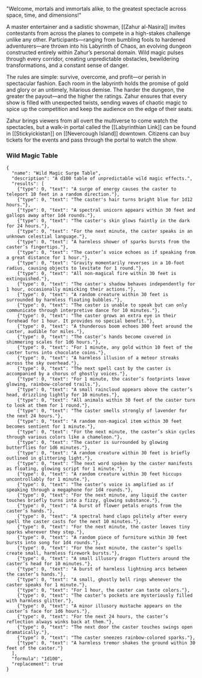 "Welcome, mortals and immortals alike, to the greatest spectacle across space, time, and dimensions!"

A master entertainer and a sadistic showman, [[Zahur al-Nasira]] invites contestants from across the planes to compete in a high-stakes challenge unlike any other. Participants—ranging from bumbling fools to hardened adventurers—are thrown into his Labyrinth of Chaos, an evolving dungeon constructed entirely within Zahur’s personal domain. Wild magic pulses through every corridor, creating unpredictable obstacles, bewildering transformations, and a constant sense of danger.

The rules are simple: survive, overcome, and profit—or perish in spectacular fashion. Each room in the labyrinth holds the promise of gold and glory or an untimely, hilarious demise. The harder the dungeon, the greater the payout—and the higher the ratings. Zahur ensures that every show is filled with unexpected twists, sending waves of chaotic magic to spice up the competition and keep the audience on the edge of their seats.

Zahur brings viewers from all overt the multiverse to come watch the spectacles, but a walk-in portal called the [[Labyrinthian Link]] can be found in [[Stickyickistan]] on [[Nevercough Island]] downtown. Citizens can buy tickets for the events and pass through the portal to watch the show.

### Wild Magic Table

```
{
  "name": "Wild Magic Surge Table",
  "description": "A d100 table of unpredictable wild magic effects.",
  "results": [
    {"type": 0, "text": "A surge of energy causes the caster to teleport 10 feet in a random direction."},
    {"type": 0, "text": "The caster's hair turns bright blue for 1d12 hours."},
    {"type": 0, "text": "A spectral unicorn appears within 30 feet and gallops away after 1d4 rounds."},
    {"type": 0, "text": "The caster's skin glows faintly in the dark for 24 hours."},
    {"type": 0, "text": "For the next minute, the caster speaks in an unknown celestial language."},
    {"type": 0, "text": "A harmless shower of sparks bursts from the caster’s fingertips."},
    {"type": 0, "text": "The caster’s voice echoes as if speaking from a great distance for 1 hour."},
    {"type": 0, "text": "Gravity momentarily reverses in a 10-foot radius, causing objects to levitate for 1 round."},
    {"type": 0, "text": "All non-magical fire within 30 feet is extinguished."},
    {"type": 0, "text": "The caster's shadow behaves independently for 1 hour, occasionally mimicking their actions."},
    {"type": 0, "text": "A random creature within 30 feet is surrounded by harmless floating bubbles."},
    {"type": 0, "text": "The caster is unable to speak but can only communicate through interpretive dance for 10 minutes."},
    {"type": 0, "text": "The caster grows an extra eye in their forehead for 1 hour. It provides no special benefit."},
    {"type": 0, "text": "A thunderous boom echoes 300 feet around the caster, audible for miles."},
    {"type": 0, "text": "The caster’s hands become covered in shimmering scales for 1d6 hours."},
    {"type": 0, "text": "For 1 minute, any gold within 10 feet of the caster turns into chocolate coins."},
    {"type": 0, "text": "A harmless illusion of a meteor streaks across the sky overhead."},
    {"type": 0, "text": "The next spell cast by the caster is accompanied by a chorus of ghostly voices."},
    {"type": 0, "text": "For 1 minute, the caster’s footprints leave glowing, rainbow-colored trails."},
    {"type": 0, "text": "A small raincloud appears above the caster’s head, drizzling lightly for 10 minutes."},
    {"type": 0, "text": "All animals within 30 feet of the caster turn to look at them for 1 round."},
    {"type": 0, "text": "The caster smells strongly of lavender for the next 24 hours."},
    {"type": 0, "text": "A random non-magical item within 30 feet becomes sentient for 1 minute."},
    {"type": 0, "text": "For the next minute, the caster’s skin cycles through various colors like a chameleon."},
    {"type": 0, "text": "The caster is surrounded by glowing butterflies for 1d6 minutes."},
    {"type": 0, "text": "A random creature within 30 feet is briefly outlined in glittering light."},
    {"type": 0, "text": "The next word spoken by the caster manifests as floating, glowing script for 1 minute."},
    {"type": 0, "text": "A random creature within 30 feet hiccups uncontrollably for 1 minute."},
    {"type": 0, "text": "The caster’s voice is amplified as if speaking through a megaphone for 1d4 rounds."},
    {"type": 0, "text": "For the next minute, any liquid the caster touches briefly turns into a fizzy, glowing substance."},
    {"type": 0, "text": "A burst of flower petals erupts from the caster’s hands."},
    {"type": 0, "text": "A spectral hand claps politely after every spell the caster casts for the next 10 minutes."},
    {"type": 0, "text": "For the next minute, the caster leaves tiny sparks wherever they step."},
    {"type": 0, "text": "A random piece of furniture within 30 feet bursts into song for 1d4 rounds."},
    {"type": 0, "text": "For the next minute, the caster’s spells create small, harmless firework bursts."},
    {"type": 0, "text": "A small illusory dragon flutters around the caster’s head for 10 minutes."},
    {"type": 0, "text": "A burst of harmless lightning arcs between the caster’s hands."},
    {"type": 0, "text": "A small, ghostly bell rings whenever the caster speaks for 1 minute."},
    {"type": 0, "text": "For 1 hour, the caster can taste colors."},
    {"type": 0, "text": "The caster’s pockets are mysteriously filled with harmless glitter."},
    {"type": 0, "text": "A minor illusory mustache appears on the caster’s face for 1d6 hours."},
    {"type": 0, "text": "For the next 24 hours, the caster’s reflection always winks back at them."},
    {"type": 0, "text": "The next door the caster touches swings open dramatically."},
    {"type": 0, "text": "The caster sneezes rainbow-colored sparks."},
    {"type": 0, "text": "A harmless tremor shakes the ground within 30 feet of the caster."}
  ],
  "formula": "1d100",
  "replacement": true
}
```